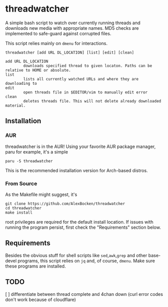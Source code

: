 # threadwatcher
A simple bash script to watch over currently running threads and downloads new media with appropriate names.
MD5 checks are implemented to safe-guard against corrupted files.

This script relies mainly on `dmenu` for interactions.

```
threadwatcher [add URL DL_LOCATION] [list] [edit] [clean]

add URL DL_LOCATION
        downloads specified thread to given locaton. Paths can be relative to HOME or absolute.
list
        lists all currently watched URLs and where they are downloading to
edit
        open threads file in $EDITOR/vim to manually edit error
clean
        deletes threads file. This will not delete already downloaded material.
```

## Installation

### AUR
threadwatcher is in the AUR! Using your favorite AUR package manager, paru for example, it's a simple
```
paru -S threadwatcher
```
This is the recommended installation version for Arch-based distros.

### From Source
As the Makefile might suggest, it's
```
git clone https://github.com/AlexBocken/threadwatcher
cd threadwatcher
make install
```
root privileges are required for the default install location.
If issues with running the program persist, first check the "Requirements" section below.


## Requirements
Besides the obvious stuff for shell scripts like `sed`,`awk`,`grep` and other base-devel programs, this script relies on `jq` and, of course, `dmenu`.
Make sure these programs are installed.


## TODO

[ ] differentiate between thread complete and 4chan down (curl error codes don't work because of cloudflare)
